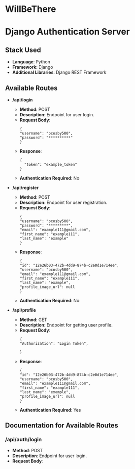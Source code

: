 # WillBeThere
# Django Authentication Server

## Stack Used
- **Language**: Python
- **Framework**: Django
- **Additional Libraries**: Django REST Framework


## Available Routes

- **/api/login**
  - **Method**: POST
  - **Description**: Endpoint for user login.
  - **Request Body**:
    ```
    {
	"username": "pcosby500",
    "password": "**********"
    }
    ```
  - **Response**:
    ```
    {
      "token": "example_token"
    }
    ```
  - **Authentication Required**: No

- **/api/register**
  - **Method**: POST
  - **Description**: Endpoint for user registration.
  - **Request Body**:
    ```
    {
	"username": "pcosby500",
    "password": "*********",
    "email": "example111@gmail.com",
    "first_name": "example111",
    "last_name": "example"
    }
    ```
  - **Response**:
    ```
    {
	"id": "12e26b03-472b-4dd9-874b-c2e0d1e714ee",
	"username": "pcosby500",
	"email": "example111@gmail.com",
	"first_name": "example111",
	"last_name": "example",
	"profile_image_url": null
    }
    ```
  - **Authentication Required**: No



- **/api/profile**
  - **Method**: GET
  - **Description**: Endpoint for getting user profile.
  - **Request Body**:
    ```
    {
	"Authorization": "Login Token",

    }
    ```
  - **Response**:
    ```
    {
	"id": "12e26b03-472b-4dd9-874b-c2e0d1e714ee",
	"username": "pcosby500",
	"email": "example111@gmail.com",
	"first_name": "example111",
	"last_name": "example",
	"profile_image_url": null
    }
    ```
  - **Authentication Required**: Yes









## Documentation for Available Routes

### /api/auth/login

- **Method**: POST
- **Description**: Endpoint for user login.
- **Request Body**:

